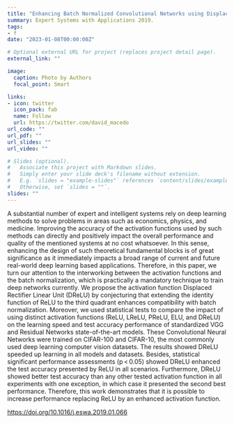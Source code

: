 ```yaml
---
title: "Enhancing Batch Normalized Convolutional Networks using Displaced Rectifier Linear Units: A Systematic Comparative Study"
summary: Expert Systems with Applications 2019.
tags:
- f
date: "2023-01-08T00:00:00Z"

# Optional external URL for project (replaces project detail page).
external_link: ""

image:
  caption: Photo by Authors
  focal_point: Smart

links:
- icon: twitter
  icon_pack: fab
  name: Follow
  url: https://twitter.com/david_macedo
url_code: ""
url_pdf: ""
url_slides: ""
url_video: ""

# Slides (optional).
#   Associate this project with Markdown slides.
#   Simply enter your slide deck's filename without extension.
#   E.g. `slides = "example-slides"` references `content/slides/example-slides.md`.
#   Otherwise, set `slides = ""`.
slides: ""
---
```


A substantial number of expert and intelligent systems rely on deep learning methods to solve problems in areas such as economics, physics, and medicine. Improving the accuracy of the activation functions used by such methods can directly and positively impact the overall performance and quality of the mentioned systems at no cost whatsoever. In this sense, enhancing the design of such theoretical fundamental blocks is of great significance as it immediately impacts a broad range of current and future real-world deep learning based applications. Therefore, in this paper, we turn our attention to the interworking between the activation functions and the batch normalization, which is practically a mandatory technique to train deep networks currently. We propose the activation function Displaced Rectifier Linear Unit (DReLU) by conjecturing that extending the identity function of ReLU to the third quadrant enhances compatibility with batch normalization. Moreover, we used statistical tests to compare the impact of using distinct activation functions (ReLU, LReLU, PReLU, ELU, and DReLU) on the learning speed and test accuracy performance of standardized VGG and Residual Networks state-of-the-art models. These Convolutional Neural Networks were trained on CIFAR-100 and CIFAR-10, the most commonly used deep learning computer vision datasets. The results showed DReLU speeded up learning in all models and datasets. Besides, statistical significant performance assessments (p < 0.05) showed DReLU enhanced the test accuracy presented by ReLU in all scenarios. Furthermore, DReLU showed better test accuracy than any other tested activation function in all experiments with one exception, in which case it presented the second best performance. Therefore, this work demonstrates that it is possible to increase performance replacing ReLU by an enhanced activation function.

https://doi.org/10.1016/j.eswa.2019.01.066
